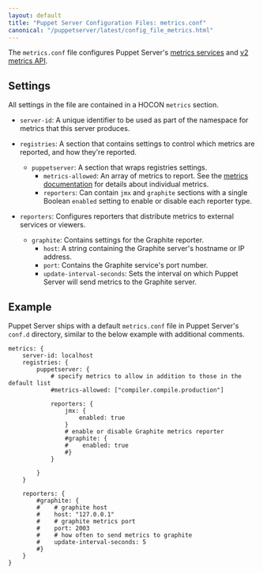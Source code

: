 ```yaml
---
layout: default
title: "Puppet Server Configuration Files: metrics.conf"
canonical: "/puppetserver/latest/config_file_metrics.html"
---
```


The `metrics.conf` file configures Puppet Server's [metrics services](./puppet_server_metrics.markdown) and [v2 metrics API](./metrics-api/v2/metrics_api.markdown).

## Settings

All settings in the file are contained in a HOCON `metrics` section.

-   `server-id`: A unique identifier to be used as part of the namespace for metrics that this server produces.

-   `registries`: A section that contains settings to control which metrics are reported, and how they're reported.
    -   `puppetserver`: A section that wraps registries settings.
        -   `metrics-allowed`: An array of metrics to report. See the [metrics documentation](./puppet_server_metrics.markdown) for details about individual metrics.
        -   `reporters`: Can contain `jmx` and `graphite` sections with a single Boolean `enabled` setting to enable or disable each reporter type.
-   `reporters`: Configures reporters that distribute metrics to external services or viewers.
    -   `graphite`: Contains settings for the Graphite reporter.
        -   `host`: A string containing the Graphite server's hostname or IP address.
        -   `port`: Contains the Graphite service's port number.
        -   `update-interval-seconds`: Sets the interval on which Puppet Server will send metrics to the Graphite server.

## Example

Puppet Server ships with a default `metrics.conf` file in Puppet Server's `conf.d` directory, similar to the below example with additional comments.

```
metrics: {
    server-id: localhost
    registries: {
        puppetserver: {
            # specify metrics to allow in addition to those in the default list
            #metrics-allowed: ["compiler.compile.production"]

            reporters: {
                jmx: {
                    enabled: true
                }
                # enable or disable Graphite metrics reporter
                #graphite: {
                #    enabled: true
                #}
            }

        }
    }

    reporters: {
        #graphite: {
        #    # graphite host
        #    host: "127.0.0.1"
        #    # graphite metrics port
        #    port: 2003
        #    # how often to send metrics to graphite
        #    update-interval-seconds: 5
        #}
    }
}
```